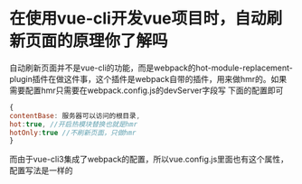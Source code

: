 # 在使用vue-cli开发vue项目时，自动刷新页面的原理你了解吗

自动刷新页面并不是vue-cli的功能，而是webpack的hot-module-replacement-plugin插件在做这件事，这个插件是webpack自带的插件，用来做hmr的。如果需要配置hmr只需要在webpack.config.js的devServer字段写 下面的配置即可
```js
{
contentBase: 服务器可以访问的根目录,
hot:true, //开启热模块替换也就是hmr
hotOnly:true //不刷新页面，只做hmr
}
```

而由于vue-cli3集成了webpack的配置，所以vue.config.js里面也有这个属性，配置写法是一样的